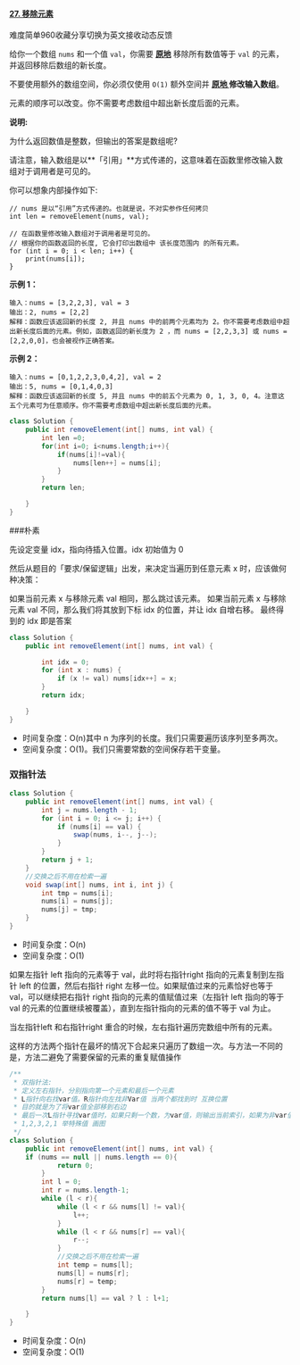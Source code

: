 #### [27. 移除元素](https://leetcode-cn.com/problems/remove-element/)

难度简单960收藏分享切换为英文接收动态反馈

给你一个数组 `nums` 和一个值 `val`，你需要 **[原地](https://baike.baidu.com/item/原地算法)** 移除所有数值等于 `val` 的元素，并返回移除后数组的新长度。

不要使用额外的数组空间，你必须仅使用 `O(1)` 额外空间并 **[原地 ](https://baike.baidu.com/item/原地算法)修改输入数组**。

元素的顺序可以改变。你不需要考虑数组中超出新长度后面的元素。

 

**说明:**

为什么返回数值是整数，但输出的答案是数组呢?

请注意，输入数组是以**「引用」**方式传递的，这意味着在函数里修改输入数组对于调用者是可见的。

你可以想象内部操作如下:

```
// nums 是以“引用”方式传递的。也就是说，不对实参作任何拷贝
int len = removeElement(nums, val);

// 在函数里修改输入数组对于调用者是可见的。
// 根据你的函数返回的长度, 它会打印出数组中 该长度范围内 的所有元素。
for (int i = 0; i < len; i++) {
    print(nums[i]);
}
```

 

**示例 1：**

```
输入：nums = [3,2,2,3], val = 3
输出：2, nums = [2,2]
解释：函数应该返回新的长度 2, 并且 nums 中的前两个元素均为 2。你不需要考虑数组中超出新长度后面的元素。例如，函数返回的新长度为 2 ，而 nums = [2,2,3,3] 或 nums = [2,2,0,0]，也会被视作正确答案。
```

**示例 2：**

```
输入：nums = [0,1,2,2,3,0,4,2], val = 2
输出：5, nums = [0,1,4,0,3]
解释：函数应该返回新的长度 5, 并且 nums 中的前五个元素为 0, 1, 3, 0, 4。注意这五个元素可为任意顺序。你不需要考虑数组中超出新长度后面的元素。
```

 

```java
class Solution {
    public int removeElement(int[] nums, int val) {
        int len =0;
        for(int i=0; i<nums.length;i++){
            if(nums[i]!=val){
                nums[len++] = nums[i];
            }
        }
        return len;

    }
}
```

###朴素

先设定变量 idx，指向待插入位置。idx 初始值为 0

然后从题目的「要求/保留逻辑」出发，来决定当遍历到任意元素 x 时，应该做何种决策：

如果当前元素 x 与移除元素 val 相同，那么跳过该元素。
如果当前元素 x 与移除元素 val 不同，那么我们将其放到下标 idx 的位置，并让 idx 自增右移。
最终得到的 idx 即是答案



```java
class Solution {
    public int removeElement(int[] nums, int val) {

        int idx = 0;
        for (int x : nums) {
            if (x != val) nums[idx++] = x;
        }
        return idx;

    }
}
```

- 时间复杂度：O(n)其中 n 为序列的长度。我们只需要遍历该序列至多两次。
- 空间复杂度：O(1)。我们只需要常数的空间保存若干变量。

### 双指针法



```java
class Solution {
    public int removeElement(int[] nums, int val) {
        int j = nums.length - 1;
        for (int i = 0; i <= j; i++) {
            if (nums[i] == val) {
                swap(nums, i--, j--);
            }
        }
        return j + 1;
    }
    //交换之后不用在检索一遍
    void swap(int[] nums, int i, int j) {
        int tmp = nums[i];
        nums[i] = nums[j];
        nums[j] = tmp;
    }
}


```

- 时间复杂度：O(n)
- 空间复杂度：O(1)

如果左指针 left 指向的元素等于 val，此时将右指针right 指向的元素复制到左指针 left 的位置，然后右指针 right 左移一位。如果赋值过来的元素恰好也等于 val，可以继续把右指针 right 指向的元素的值赋值过来（左指针 left 指向的等于 val 的元素的位置继续被覆盖），直到左指针指向的元素的值不等于 val 为止。

当左指针left 和右指针right 重合的时候，左右指针遍历完数组中所有的元素。

这样的方法两个指针在最坏的情况下合起来只遍历了数组一次。与方法一不同的是，方法二避免了需要保留的元素的重复赋值操作





```java
/**
 * 双指针法:
 * 定义左右指针，分别指向第一个元素和最后一个元素
 * L指针向右找var值。R指针向左找非Var值 当两个都找到时 互换位置
 * 目的就是为了将var值全部移到右边
 * 最后一次L指针寻找var值时，如果只剩一个数，为var值，则输出当前索引，如果为非var值，输入当前索引+1
 * 1,2,3,2,1 举特殊值 画图
 */
class Solution {
    public int removeElement(int[] nums, int val) {
    if (nums == null || nums.length == 0){
            return 0;
        }
        int l = 0;
        int r = nums.length-1;
        while (l < r){
            while (l < r && nums[l] != val){
                l++;
            }
            while (l < r && nums[r] == val){
                r--;
            }
            //交换之后不用在检索一遍
            int temp = nums[l];
            nums[l] = nums[r];
            nums[r] = temp;
        }
        return nums[l] == val ? l : l+1;

    }
}
```

- 时间复杂度：O(n)
- 空间复杂度：O(1)